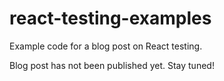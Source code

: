 # react-testing-examples

Example code for a blog post on React testing.

Blog post has not been published yet. Stay tuned!
